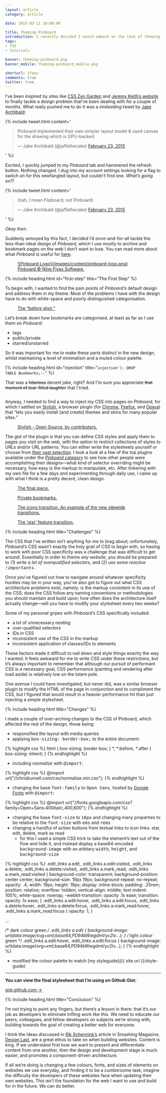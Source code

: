 ```yaml
---
layout: article
category: article

date: 2015-03-11 10:00:00

title: Theming Pinboard
introduction: I recently decided I would embark on the task of theming Pinboard. Here’s how I did it.
tags:
- CSS
- Tutorials

banner: theming-pinboard.png
banner_mobile: theming-pinboard_mobile.png

shorturl: 1faeu
comments: true
twitter: true
---
```


I’ve been inspired by sites like [CSS Zen Garden](http://www.csszengarden.com) and [Jeremy Keith’s website](https://adactio.com/?skin=zeldman) to finally tackle a design problem that’ve been dealing with for a couple of months. What really pushed me to do it was a *misleading* tweet by [Jake Archibald](http://jakearchibald.com):

{% include tweet.html content='<blockquote class="twitter-tweet" lang="en" data-conversation="none" data-link-color="#5F8AA6"><p>Pinboard implemented their own simpler layout model &amp; used canvas for the drawing which is GPU-backed.</p>&mdash; Jake Archibald (@jaffathecake) <a href="https://twitter.com/jaffathecake/status/569894563147608066">February 23, 2015</a></blockquote>' %}

Excited, I quickly jumped to my *Pinboard* tab and hammered the refresh button. Nothing changed. I dug into my account settings looking for a flag to switch on for this newfangled layout, but couldn’t find one. *What’s going on?!*

{% include tweet.html content='<blockquote class="twitter-tweet" data-conversation="none" lang="en"><p>(hah, I mean Flipboard, not Pinboard)</p>&mdash; Jake Archibald (@jaffathecake) <a href="https://twitter.com/jaffathecake/status/569895188367319042">February 23, 2015</a></blockquote>' %}

*Okay then.*

Suddenly annoyed by this fact, I decided I’d once-and-for-all tackle the less-than-ideal design of *Pinboard*, which I use mostly to archive and bookmark pages on the web I don’t want to lose. You can read more about what *Pinboard* is useful for [here](https://pinboard.in/tour).

<figure>
    <a href="http://pinboard.in">
        ![Pinboard Logo](/images/content/pinboard-logo.png)
        <figcaption>Pinboard © Nine Fives Software.</figcaption>
    </a>
</figure>


{% include heading.html id="first-step" title="The First Step" %}

To begin with, I wanted to find the pain points of *Pinboard’s* default design and address them in my theme. Most of the problems I have with the design have to do with white-space and poorly distinguished categorisation.

<figure>
    <a href="/images/content/pinboard-before@2x.png">
        <img src="/images/content/pinboard-before.png" srcset="/images/content/pinboard-before.png 1x, /images/content/pinboard-before@2x.png 2x" alt="">
        <figcaption>The <q>before shot.</q></figcaption>
    </a>
</figure>

Let’s break down how bookmarks are categorised, at least as far as I use them on *Pinboard*:

- tags
- public/private
- starred/unstarred

So it was important for me to make these parts distinct in the new design, whilst maintaining a level of minimalism and a muted colour palette.

{% include heading.html id="injection" title="<code>injection'); DROP TABLE Bookmarks;--</code>" %}

That was a <s>hilarious</s> decent joke, right? And I'm sure you appreciate <s>that moment of tear-filled laughter</s> that I tried.

<figure aria-hidden="true">
    <img src="http://gifs.chrisburnell.com/idontbelievemyeyes.gif" alt="">
</figure>

Anyway, I needed to find a way to inject my CSS into pages on *Pinboard*, for which I settled on [Stylish](https://userstyles.org), a browser plugin (for [Chrome](https://chrome.google.com/webstore/detail/stylish/fjnbnpbmkenffdnngjfgmeleoegfcffe), [Firefox](https://addons.mozilla.org/en-us/firefox/addon/stylish), and [Opera](https://addons.opera.com/en-gb/extensions/details/stylish/)) that <q>lets you easily install [and create] themes and skins for many popular sites.</q>

<figure>
    <a href="http://userstyles.org">
        <img src="/images/content/stylish-logo.png" alt="">
        <figcaption>Stylish - Open Source, by contributors.</figcaption>
    </a>
</figure>

The gist of the plugin is that you can define CSS styles and apply them to pages you visit on the web, with the option to restrict collections of styles to URLs and/or URL patterns. You can either write the stylesheets yourself or choose from [their vast selection](https://userstyles.org/categories). I took a look at a few of the top plugins available under the [*Pinboard* category](https://userstyles.org/styles/browse/pinboard) to see how other people were accomplishing their designs—what kind of selector overriding might be necessary, how easy is the markup to manipulate, etc. After tinkering with my own file for a few days and experimenting through daily use, I came up with what I think is a pretty decent, clean design.

<figure>
    <a href="/images/content/pinboard-after@2x.png">
        <img src="/images/content/pinboard-after.png" srcset="/images/content/pinboard-after.png 1x, /images/content/pinboard-after@2x.png 2x" alt="">
        <figcaption>The final piece.</figcaption>
    </a>
</figure>
<figure>
    <a href="/images/content/pinboard-private@2x.png">
        <img src="/images/content/pinboard-private.png" srcset="/images/content/pinboard-private.png 1x, /images/content/pinboard-private@2x.png 2x" alt="">
        <figcaption>Private bookmarks.</figcaption>
    </a>
</figure>

<figure>
    <a href="/images/content/pinboard-icons-transition.gif">
        <img src="/images/content/pinboard-icons-transition.gif" alt="">
        <figcaption>The icons transition. An example of the new sitewide transitions.</figcaption>
    </a>
</figure>

<figure>
    <a href="/images/content/pinboard-star-transition.gif">
        <img src="/images/content/pinboard-star-transition.gif" alt="">
        <figcaption>The ‘star’ feature transition.</figcaption>
    </a>
</figure>


{% include heading.html title="Challenges" %}

The CSS that I’ve written isn’t anything for me to brag about; unfortunately, *Pinboard’s* CSS wasn’t exactly the holy grail of CSS to begin with, so having to work with poor CSS specificity was a challenge that was difficult to get around. Essentially in order to theme *any website*, you should be prepared to *(1) write a lot of overqualified selectors*, and *(2) use some reactive <samp>!importants</samp>*.

Once you’ve figured out how to navigate around whatever specificity hurdles may be in your way, you’ve also got to figure out what CSS architecture problems exist, namely: is the markup consistent in its use of the CSS; does the CSS follow any naming conventions or methodologies you should maintain and build upon; how often does the architecture itself actually change—will you have to modify your stylesheet every two weeks?

Some of my personal gripes with *Pinboard’s* CSS specifically included:

- a lot of unnecessary nesting
- over-qualified selectors
- IDs in CSS
- inconsistent use of the CSS in the markup
- inconsistent application of classes/IDs to elements

These factors made it difficult to nail down and style things exactly the way I wanted. It feels awkward for me to write CSS under these restrictions, but it’s always important to remember that although our pursuit of performant CSS is a necessary goal, CSS performance (painting and rendering after load aside) is relatively low on the totem pole.

One avenue I could have investigated, but never did, was a similar browser plugin to modify the HTML of the page in conjunction and to compliment the CSS, but I figured that would result in a heavier performance hit than just injecting a simple stylesheet.


{% include heading.html title="Changes" %}

I made a couple of over-arching changes to the CSS of Pinboard, which affected the rest of the design, those being:

- responsified the layout with media queries
- applying <samp>box-sizing: border-box;</samp> to the entire document:

{% highlight css %}
html {
    box-sizing: border-box;
}
*, *:before, *:after {
    box-sizing: inherit;
}
{% endhighlight %}

- including *normalize* with <samp>@import</samp>:

{% highlight css %}
@import url("//chrisburnell.com/css/normalize.min.css");
{% endhighlight %}

- changing the base <samp>font-family</samp> to <samp>Open Sans</samp>, hosted by [Google Fonts](http://www.google.com/fonts) with <samp>@import</samp>:

{% highlight css %}
@import url("//fonts.googleapis.com/css?family=Open+Sans:400italic,400,600");
{% endhighlight %}

- changing the base <samp>font-size</samp> to <samp>16px</samp> and changing many properties to be relative to the <samp>font-size</samp> with <samp>ems</samp> and <samp>rems</samp>
- changing a handful of action buttons from textual links to icon links: star, edit, delete, mark as read
    - for this I used a simple CSS trick to take the element’s text out of the flow and hide it, and instead display a base64-encoded <samp>background-image</samp> with an arbitary <samp>width</samp>, <samp>height</samp>, and <samp>background-size</samp>

{% highlight css %}
.edit_links a.edit,
.edit_links a.edit:visited,
.edit_links a.delete,
.edit_links a.delete:visited,
.edit_links a.mark_read,
.edit_links a.mark_read:visited {
    background-color: transparent;
    background-position: center center;
    background-size: 19px 19px;
    background-repeat: no-repeat;
    opacity: .4;
    width:  19px;
    height: 19px;
    display: inline-block;
    padding: .25rem;
    position: relative;
    overflow: hidden;
    vertical-align: middle;
    text-indent: 100%;
    white-space: nowrap;
    -webkit-transition: opacity .1s ease;
            transition: opacity .1s ease;
}
    .edit_links a.edit:hover,
    .edit_links a.edit:focus,
    .edit_links a.delete:hover,
    .edit_links a.delete:focus,
    .edit_links a.mark_read:hover,
    .edit_links a.mark_read:focus {
        opacity: 1;
    }

...

/* dark colour green */
.edit_links a.edit {
    background-image: url(data:image/svg+xml;base64,PD94bWwgdmVyc2lv...);
}
    /* light colour green */
    .edit_links a.edit:hover,
    .edit_links a.edit:focus {
        background-image: url(data:image/svg+xml;base64,PD94bWwgdmVyc2lv...);
    }
{% endhighlight %}

- modified the colour palette to match [my styleguide]({{ site.url }}/style-guide)

---

**You can view the final stylesheet that I’m using on Github Gist:**

<div class="buttons-list">
    <a class="button" href="https://gist.github.com/chrisburnell/ef5367e7dd263356c48a">gist.github.com &rarr;</a>
</div>


{% include heading.html title="Conclusion" %}

I’m not trying to point any fingers, but there’s a lesson in there: that it’s our job as developers to eliminate trifling work like this. We need to educate our peers, colleagues, and fellow developers on subjects we’re strong with, building towards the goal of creating a better web for everyone.

I think the ideas discussed in [Rik Schennink’s](http://rikschennink.nl) article in Smashing Magazine, [Design Last](http://www.smashingmagazine.com/2015/02/20/design-last), are a great ethos to take on when building websites. Content is king. If we understand first how we want to present and differentiate content from one another, then the design and development stage is much easier, and promotes a component-driven architecture.

If all we’re doing is changing a few colours, fonts, and sizes of elements on websites we use everyday, and finding it to be a cumbersome task, imagine the difficulty the developers of these websites face when updating their own websites. This isn’t the foundation for the web I want to use and build for in the future. We can do better.
